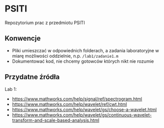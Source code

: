 # PSITI
Repozytorium prac z przedmiotu PSITI

## Konwencje
* Pliki umieszczać w odpowiednich folderach, a zadania laboratoryjne w miarę możliwości oddzielnie, n.p. `/lab1/zadanie1.m`
* Dokumentować kod, nie chcemy gotowców których nikt nie rozumie

## Przydatne źródła

Lab 1:
* https://www.mathworks.com/help/signal/ref/spectrogram.html
* https://www.mathworks.com/help/wavelet/ref/cwt.html
* https://www.mathworks.com/help/wavelet/gs/choose-a-wavelet.html
* https://www.mathworks.com/help/wavelet/gs/continuous-wavelet-transform-and-scale-based-analysis.html

